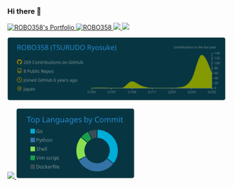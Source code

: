 ### Hi there 👋

<p align="left">
  <a href="https://ROBO358.com">
    <img src="https://img.shields.io/badge/Portfolio-ROBO358.com-green" alt="ROBO358's Portfolio" />
  </a>
  <a href="https://github.com/ROBO358">
    <img src="https://komarev.com/ghpvc/?username=ROBO358" alt="ROBO358" />
  </a>
  <a href="http://twitter.com/ROBO358">
    <img height="20" src="https://img.shields.io/twitter/follow/yutkat?label=Tweet&logo=twitter&style=flat" />
  </a>
  <a href="http://twitter.com/ROBO358">
    <img height="20" src="https://img.shields.io/twitter/follow/ROBO358?label=Follow&logo=twitter&style=flat" />
  </a>
</p>

<p align="left">
  <a href="https://github.com/ROBO358">
    <img width="750px" src="https://raw.githubusercontent.com/ROBO358/ROBO358/main/profile-summary-card-output/solarized_dark/0-profile-details.svg" />
  </a>
</p>
<p align="left">
  <a href="https://github.com/ROBO358">
    <img height="160px" src="https://github-readme-stats.vercel.app/api?username=ROBO358&custom_title=GitHub%20Stats&hide=stars&count_private=true&show_icons=true&disable_animations=true&hide_border=true&bg_color=0c3741&theme=solarized-dark" />
  </a>
  <a href="https://github.com/ROBO358">
    <img height="160px" src="https://raw.githubusercontent.com/ROBO358/ROBO358/main/profile-summary-card-output/solarized_dark/2-most-commit-language.svg" />
  </a>
</p>

<!--
**ROBO358/ROBO358** is a ✨ _special_ ✨ repository because its `README.md` (this file) appears on your GitHub profile.

Here are some ideas to get you started:

- 🔭 I’m currently working on ...
- 🌱 I’m currently learning ...
- 👯 I’m looking to collaborate on ...
- 🤔 I’m looking for help with ...
- 💬 Ask me about ...
- 📫 How to reach me: ...
- 😄 Pronouns: ...
- ⚡ Fun fact: ...
-->
